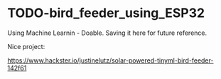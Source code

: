 # TODO-bird_feeder_using_ESP32

Using Machine Learnin - Doable. Saving it here for future reference.


Nice project:

https://www.hackster.io/justinelutz/solar-powered-tinyml-bird-feeder-142f61


